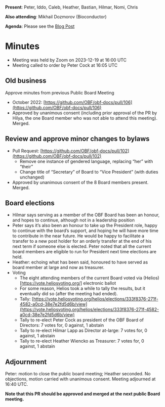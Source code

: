 **Present**: Peter, Iddo, Caleb, Heather, Bastian, Hilmar, Nomi, Chris

**Also attending**: Mikhail Dozmorov (Bioconductor)

**Agenda**: Please see the [Blog Post](https://www.open-bio.org/2023/12/04/obf-public-board-meeting-2023-12-19/)

# Minutes
- Meeting was held by Zoom on 2023-12-19 at 16:00 UTC
- Meeting called to order by Peter Cock at 16:05 UTC

## Old business
Approve minutes from previous Public Board Meeting
- October 2022: [https://github.com/OBF/obf-docs/pull/106](https://github.com/OBF/obf-docs/pull/106)
- Approved by unanimous consent (including prior approval of the PR by Hilya, the one Board member who was not able to attend this meeting). Merged.

## Review and approve minor changes to bylaws
- Pull Request: [https://github.com/OBF/obf-docs/pull/102](https://github.com/OBF/obf-docs/pull/102)
  - Remove one instance of gendered language, replacing “her” with “their”
  - Change title of “Secretary” of Board to “Vice President” (with duties unchanged)
- Approved by unanimous consent of the 8 Board members present. Merged.

## Board elections
- Hilmar says serving as a member of the OBF Board has been an honour, and hopes to continue, although not in a leadership position
- Peter says it’s also been an honour to take up the President role, happy to continue with the board’s support,
  and hoping he will have more time to contribute in the near future.
  He would be happy to facilitate a transfer to a new post holder for an orderly transfer at the end of his next term if someone else is elected.
  Peter noted that all the current board members are eligible to run for President next time elections are held.
- Heather: echoing what has been said, honoured to have served as board member at large and now as treasurer.
- Voting
  - The eight attending members of the current Board voted via (Helios)[https://vote.heliosvoting.org/] electronic ballot
  - For some reason, Helios took a while to tally the results, but it eventually did so (after the meeting had ended).
  - Tally: [https://vote.heliosvoting.org/helios/elections/333f8376-271f-4582-a0cd-38e7e2fd5d6b/view](https://vote.heliosvoting.org/helios/elections/333f8376-271f-4582-a0cd-38e7e2fd5d6b/view)
  - Tally to re-elect Peter Cock as president of the OBF Board of Directors: 7 votes for, 0 against, 1 abstain
  - Tally to re-elect Hilmar Lapp as Director at-large: 7 votes for, 0 against, 1 abstain
  - Tally to re-elect Heather Wiencko as Treasurer: 7 votes for, 0 against, 1 abstain

## Adjournment
Peter: motion to close the public board meeting; Heather seconded. No objections, motion carried with unanimous consent. Meeting adjourned at 16:40 UTC.

**Note that this PR should be approved and merged at the next public Board meeting.**
